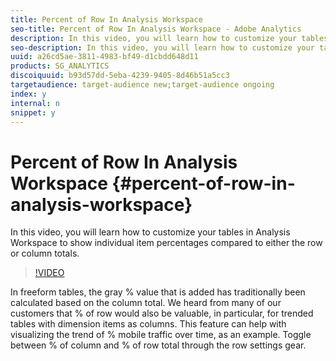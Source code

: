 ```yaml
---
title: Percent of Row In Analysis Workspace
seo-title: Percent of Row In Analysis Workspace - Adobe Analytics
description: In this video, you will learn how to customize your tables in Analysis Workspace to show individual item percentages compared to either the row or column totals.
seo-description: In this video, you will learn how to customize your tables in Analysis Workspace to show individual item percentages compared to either the row or column totals. - Adobe Analytics
uuid: a26cd5ae-3811-4983-bf49-d1cbdd648d11
products: SG_ANALYTICS
discoiquuid: b93d57dd-5eba-4239-9405-8d46b51a5cc3
targetaudience: target-audience new;target-audience ongoing
index: y
internal: n
snippet: y
---
```


# Percent of Row In Analysis Workspace {#percent-of-row-in-analysis-workspace}

In this video, you will learn how to customize your tables in Analysis Workspace to show individual item percentages compared to either the row or column totals.

>[!VIDEO](https://video.tv.adobe.com/v/23134/?quality=12)

In freeform tables, the gray % value that is added has traditionally been calculated based on the column total. We heard from many of our customers that % of row would also be valuable, in particular, for trended tables with dimension items as columns. This feature can help with visualizing the trend of % mobile traffic over time, as an example. Toggle between % of column and % of row total through the row settings gear.
